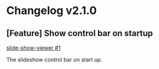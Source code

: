 # Changelog v2.1.0

## [Feature] Show control bar on startup

[slide-show-viewer #1](https://github.com/tRoettger/slide-show-viewe/issues/1)

The slideshow control bar on start up.